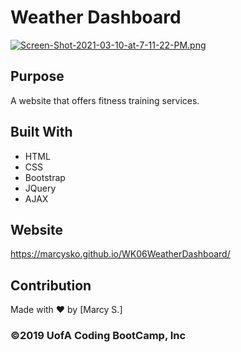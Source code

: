# Weather Dashboard



[![Screen-Shot-2021-03-10-at-7-11-22-PM.png](https://i.postimg.cc/Hk23r4xs/Screen-Shot-2021-03-10-at-7-11-22-PM.png)](https://postimg.cc/Xrr9h5dT)


## Purpose
A website that offers fitness training services. 


## Built With
- HTML
- CSS
- Bootstrap
- JQuery
- AJAX

## Website
https://marcysko.github.io/WK06WeatherDashboard/

## Contribution
Made with ❤️ by [Marcy S.]

### ©️2019 UofA Coding BootCamp, Inc 
